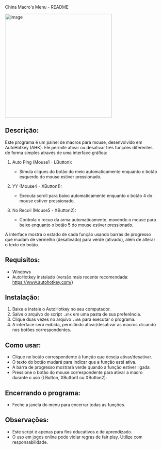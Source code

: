 China Macro's Menu - README

<img width="351" height="341" alt="image" src="https://github.com/user-attachments/assets/b37cde4c-6f8c-4180-af69-765289c97475" />

Descrição:
-------------
Este programa é um painel de macros para mouse, desenvolvido em AutoHotkey (AHK). 
Ele permite ativar ou desativar três funções diferentes de forma simples através de uma interface gráfica:

1. Auto Ping (Mouse1 - LButton): 
   - Simula cliques do botão do meio automaticamente enquanto o botão esquerdo do mouse estiver pressionado.
   
2. YY (Mouse4 - XButton1): 
   - Executa scroll para baixo automaticamente enquanto o botão 4 do mouse estiver pressionado.
   
3. No Recoil (Mouse5 - XButton2): 
   - Controla o recuo da arma automaticamente, movendo o mouse para baixo enquanto o botão 5 do mouse estiver pressionado.

A interface mostra o estado de cada função usando barras de progresso que mudam de vermelho (desativado) para verde (ativado), além de alterar o texto do botão.

Requisitos:
-------------
- Windows
- AutoHotkey instalado (versão mais recente recomendada: https://www.autohotkey.com/)

Instalação:
-------------
1. Baixe e instale o AutoHotkey no seu computador.
2. Salve o arquivo do script `.ahk` em uma pasta de sua preferência.
3. Clique duas vezes no arquivo `.ahk` para executar o programa.
4. A interface será exibida, permitindo ativar/desativar as macros clicando nos botões correspondentes.

Como usar:
-------------
- Clique no botão correspondente à função que deseja ativar/desativar.
- O texto do botão mudará para indicar que a função está ativa.
- A barra de progresso mostrará verde quando a função estiver ligada.
- Pressione o botão do mouse correspondente para ativar a macro durante o uso (LButton, XButton1 ou XButton2).

Encerrando o programa:
-------------
- Feche a janela do menu para encerrar todas as funções.

Observações:
-------------
- Este script é apenas para fins educativos e de aprendizado.
- O uso em jogos online pode violar regras de fair play. Utilize com responsabilidade.

